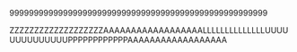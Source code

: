 99999999999999999999999999999999999999999999999999999





ZZZZZZZZZZZZZZZZZZZAAAAAAAAAAAAAAAAAALLLLLLLLLLLLLLUUUUUUUUUUUUUUPPPPPPPPPPPPAAAAAAAAAAAAAAAAAA
